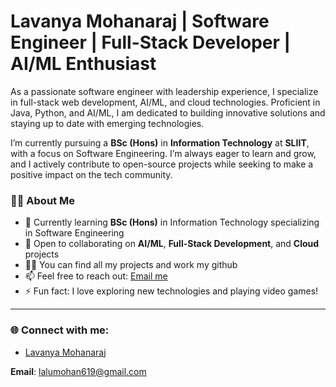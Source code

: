 
# Lavanya Mohanaraj | Software Engineer | Full-Stack Developer | AI/ML Enthusiast

As a passionate software engineer with leadership experience, I specialize in full-stack web development, AI/ML, and cloud technologies. Proficient in Java, Python, and AI/ML, I am dedicated to building innovative solutions and staying up to date with emerging technologies.

I’m currently pursuing a **BSc (Hons)** in **Information Technology** at **SLIIT**, with a focus on Software Engineering. I’m always eager to learn and grow, and I actively contribute to open-source projects while seeking to make a positive impact on the tech community.

### 🙋‍♂️ About Me
- 🌱 Currently learning **BSc (Hons)** in Information Technology specializing in Software Engineering  
- 👯 Open to collaborating on **AI/ML**, **Full-Stack Development**, and **Cloud** projects  
- 👨‍💻 You can find all my projects and work my github
- 📫 Feel free to reach out: [Email me](mailto:lalumohan619@gmail.com)  
- ⚡ Fun fact: I love exploring new technologies and playing video games!

---

### 🌐 Connect with me:
- [Lavanya Mohanaraj](https://www.linkedin.com/in/lavanya-mohanaraj-663150258/overlay/about-this-profile/)


**Email**: [lalumohan619@gmail.com](mailto:lalumohan619@gmail.com)
